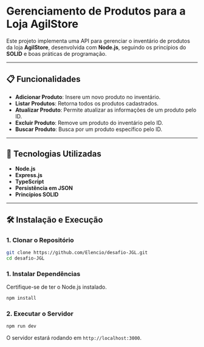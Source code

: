 # Gerenciamento de Produtos para a Loja AgilStore

Este projeto implementa uma API para gerenciar o inventário de produtos da loja **AgilStore**, desenvolvida com **Node.js**, seguindo os princípios do **SOLID** e boas práticas de programação.

---

## 📋 Funcionalidades

- **Adicionar Produto**: Insere um novo produto no inventário.
- **Listar Produtos**: Retorna todos os produtos cadastrados.
- **Atualizar Produto**: Permite atualizar as informações de um produto pelo ID.
- **Excluir Produto**: Remove um produto do inventário pelo ID.
- **Buscar Produto**: Busca por um produto específico pelo ID.

---

## 🚀 Tecnologias Utilizadas

- **Node.js**
- **Express.js**
- **TypeScript**
- **Persistência em JSON**
- **Princípios SOLID**

---

## 🛠️ Instalação e Execução

### 1. Clonar o Repositório
```bash
git clone https://github.com/Elencio/desafio-JGL.git
cd desafio-JGL
```

### 1. Instalar Dependências
Certifique-se de ter o Node.js instalado.
```bash
npm install
```

### 2. Executar o Servidor
```bash
npm run dev
```

O servidor estará rodando em `http://localhost:3000`.